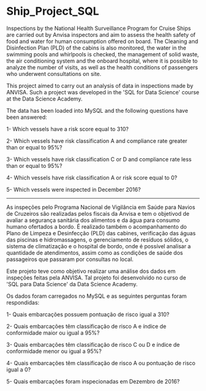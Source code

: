 # Ship_Project_SQL

Inspections by the National Health Surveillance Program for Cruise Ships are carried out by Anvisa inspectors and aim to assess the health safety of food and water for human consumption offered on board. The Cleaning and Disinfection Plan (PLD) of the cabins is also monitored, the water in the swimming pools and whirlpools is checked, the management of solid waste, the air conditioning system and the onboard hospital, where it is possible to analyze the number of visits, as well as the health conditions of passengers who underwent consultations on site.

This project aimed to carry out an analysis of data in inspections made by ANVISA. Such a project was developed in the 'SQL for Data Science' course at the Data Science Academy.

The data has been loaded into MySQL and the following questions have been answered:

1- Which vessels have a risk score equal to 310?

2- Which vessels have risk classification A and compliance rate greater than or equal to 95%?

3- Which vessels have risk classification C or D and compliance rate less than or equal to 95%?

4- Which vessels have risk classification A or risk score equal to 0?

5- Which vessels were inspected in December 2016?

--------------------------------------------------------------------------------------------------

As inspeções pelo Programa Nacional de Vigilância em Saúde para Navios de Cruzeiros são realizadas pelos fiscais da Anvisa e tem o objetivod de avaliar a segurança sanitária dos alimentos e da água para consumo humano ofertados a bordo. É realizado também o acompanhamento do Plano de Limpeza e Desinfecção (PLD) das cabines, verificação das águas das piscinas e hidromassagens, o gerenciamento de resíduos sólidos, o sistema de climatização e o hospital de bordo, onde é possível analisar a quantidade de atendimentos, assim como as condições de saúde dos passageiros que passaram por consultas no local.

Este projeto teve como objetivo realizar uma análise dos dados em inspeções feitas pela ANVISA. Tal projeto foi desenvolvido no curso de 'SQL para Data Science' da Data Science Academy.

Os dados foram carregados no MySQL e as seguintes perguntas foram respondidas:

1- Quais embarcações possuem pontuação de risco igual a 310?

2- Quais embarcações têm classificação de risco A e índice de conformidade maior ou igual a 95%?

3- Quais embarcações têm classificação de risco C ou D e índice de conformidade menor ou igual a 95%?

4- Quais embarcações têm classificação de risco A ou pontuação de risco igual a 0?

5- Quais embarcações foram inspecionadas em Dezembro de 2016?



